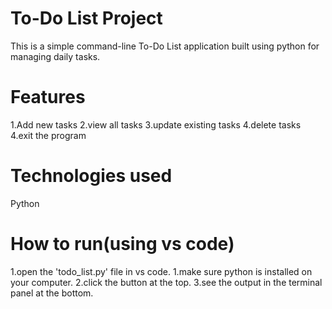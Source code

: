 # To-Do List Project 
This is a simple command-line To-Do List application built using python for managing daily tasks.
# Features
1.Add new tasks
2.view all tasks
3.update existing tasks
4.delete tasks
4.exit the program
# Technologies used
Python
# How to run(using vs code)
1.open the 'todo_list.py' file in vs code.
1.make sure python is installed on your computer.
2.click the button at the top.
3.see the output in the terminal panel at the bottom.
